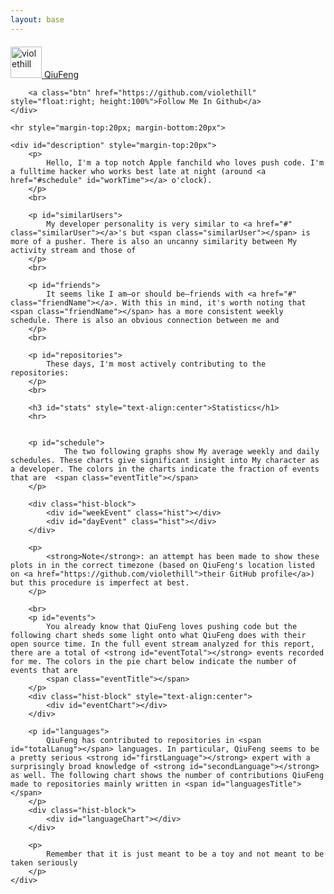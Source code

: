 ```yaml
---
layout: base
---
```


<link rel="stylesheet" href="/css/code.css"  type="text/css" />

<div class="container">
    <div class="profile-badge clearfix" style="margin-top:20px; width:100%">
        <a href="https://github.com/violethill" target="_blank">
            <img height="50" width="50" alt="violethill" class="avatar" src="https://secure.gravatar.com/avatar/5bbb59c29057c32e635057070e14354d?s=220&d=https://a248.e.akamai.net/assets.github.com%2Fimages%2Fgravatars%2Fgravatar-user-420.png">
            <span class="profile-name">QiuFeng</span>
        </a>

        <a class="btn" href="https://github.com/violethill" style="float:right; height:100%">Follow Me In Github</a>
    </div>

    <hr style="margin-top:20px; margin-bottom:20px">

    <div id="description" style="margin-top:20px">
    	<p>
    		Hello, I'm a top notch Apple fanchild who loves push code. I'm a fulltime hacker who works best late at night (around <a href="#schedule" id="workTime"></a> o'clock). 
    	</p>
    	<br>

    	<p id="similarUsers">
    		My developer personality is very similar to <a href="#" class="similarUser"></a>'s but <span class="similarUser"></span> is more of a pusher. There is also an uncanny similarity between My activity stream and those of
    	</p>
    	<br>

    	<p id="friends">
        	It seems like I am—or should be—friends with <a href="#" class="friendName"></a>. With this in mind, it's worth noting that <span class="friendName"></span> has a more consistent weekly schedule. There is also an obvious connection between me and
        </p>
        <br>

        <p id="repositories">
        	These days, I'm most actively contributing to the repositories:
        </p>
        <br>

        <h3 id="stats" style="text-align:center">Statistics</h1>
        <hr>


        <p id="schedule">
        		The two following graphs show My average weekly and daily schedules. These charts give significant insight into My character as a developer. The colors in the charts indicate the fraction of events that are	<span class="eventTitle"></span>
        </p>

        <div class="hist-block">
            <div id="weekEvent" class="hist"></div>
            <div id="dayEvent" class="hist"></div>
        </div>

        <p>
        	<strong>Note</strong>: an attempt has been made to show these plots in in the correct timezone (based on QiuFeng's location listed on <a href="https://github.com/violethill">their GitHub profile</a>) but this procedure is imperfect at best.
        </p>

        <br>
        <p id="events">
        	You already know that QiuFeng loves pushing code but the following chart sheds some light onto what QiuFeng does with their open source time. In the full event stream analyzed for this report, there are a total of <strong id="eventTotal"></strong> events recorded for me. The colors in the pie chart below indicate the number of events that are
        	<span class="eventTitle"></span>
        </p>
        <div class="hist-block" style="text-align:center">
            <div id="eventChart"></div>
        </div>

        <p id="languages">
    		QiuFeng has contributed to repositories in <span id="totalLanug"></span> languages. In particular, QiuFeng seems to be a pretty serious <strong id="firstLanguage"></strong> expert with a surprisingly broad knowledge of <strong id="secondLanguage"></strong> as well. The following chart shows the number of contributions QiuFeng made to repositories mainly written in <span id="languagesTitle"></span>
        </p>
        <div class="hist-block">
            <div id="languageChart"></div>
        </div>

        <p>
		 	Remember that it is just meant to be a toy and not meant to be taken seriously 
		</p>
    </div>
</div>


<script src="/js/highcharts.js"></script>

<script>
	
	var colors=["#1f77b4","#ff7f0e","#2ca02c","#d62728","#9467bd","#282828","#ee19f1"];

	$(document).ready(function(){

		$.getJSON("http://osrc.dfm.io/violethill.json?callback=?",
			function(data){

				setWorkTime(data.usage.day);

				setSimilarUser(data.similar_users[0]);
				addMoreSimilarUsers(data.similar_users);

				setFriend(data.connected_users[0]);
				addMoreFriends(data.connected_users);

				addRepositories(data.repositories);

				setEventsTitle(data.usage.events);

				drawWeekEventBarChart(data.usage.events);
				drawDayEventBarChart(data.usage.events);

				setTotalEventLable(data.usage.events);

				drawEventChart(data.usage.events);

				addLanugTitle(data.usage.languages);
				drawLanguageChart(data.usage.languages);

				setFirstAndSecondLaunage(data.usage.languages);
			});	
	});

	function setWorkTime(data)
	{	
		var maxTime=-1;
		var time=0;
		for(var i=0; i<data.length; i++){
			if (data[i]>=maxTime){
				maxTime=data[i];
				time=i;
			}
		}
		$("#workTime").html(time);	
	}

	function setSimilarUser(userName)
	{
		$("a.similarUser").attr("href","http://osrc.dfm.io/"+userName.name);
		$(".similarUser").html(userName.name);
	}

	function addMoreSimilarUsers(data)
	{
		for (var i=1; i<data.length-1; i++)
		{
			var similarUser='<a href="http://osrc.dfm.io/'+data[i].name+'">'+data[i].name+'</a>';
			if (i<data.length-2) similarUser+=', ';
			else similarUser+=' ';
			$("#similarUsers").append(similarUser);
		}
		var similarUser='and <a href="http://osrc.dfm.io/'+data[data.length-1].name+'">'+data[data.length-1].name+'</a>.';
		$("#similarUsers").append(similarUser);
	}

	function setFriend(userName)
	{
		$("a.friendName").attr("href","http://osrc.dfm.io/"+userName.name);
		$(".friendName").html(userName.name);
	}

	function addMoreFriends(data)
	{
		for (var i=1; i<data.length-1; i++)
		{
			var friend='<a href="http://osrc.dfm.io/'+data[i].name+'">'+data[i].name+'</a>';
			if (i<data.length-2) friend+=', ';
			else friend+=' ';
			$("#friends").append(friend);
		}
		var friend='and <a href="http://osrc.dfm.io/'+data[data.length-1].name+'">'+data[data.length-1].name+'</a>.';
		$("#friends").append(friend);
	}

	function addRepositories(data)
	{
		for (var i=1; i<data.length-1; i++)
		{
			var res='<a href="https://github.com/'+data[i].repo+'">'+data[i].repo+'</a>';
			if (i<data.length-2) res+=', ';
			else res+=' ';
			$("#repositories").append(res);
		}
		var res='and <a href="https://github.com/'+data[data.length-1].repo+'">'+data[data.length-1].repo+'</a>.';
		$("#repositories").append(res);
	}

	function setEventsTitle(events)
	{
		for (var i=0; i<events.length-1; i++)
		{
			var title=getTitleWithType(events[i].type);
			var eventTitle='<strong class="eventype" style=" color:'+colors[i]+'">'+title+'</strong>';
			if (i<events.length-2) eventTitle+=', ';
			else eventTitle+=' ';

			$(".eventTitle").append(eventTitle);	
		}

		var title=getTitleWithType(events[events.length-1].type);
		var eventTitle='and <strong class="eventype" style=" color:'+colors[events.length-1]+'">'+title+'</strong>.';
		$(".eventTitle").append(eventTitle);	
	}

	function getTitleWithType(type)
	{
		if (type=="PushEvent") return "pushes";
		if (type=="CreateEvent") return "new repos or branches";
		if (type=="MemberEvent") return "new collaborations";
		if (type=="WatchEvent") return "watching";
		if (type=="IssuesEvent") return "new issues";
	}

	function drawBarChartWithConfig(id,categoriesArray,dataArray,tickInterval)
	{
		if (!tickInterval) tickInterval=1;

		var categoriesColor=[];
		for (var i=0; i<dataArray.length; i++)
		{
			categoriesColor[i]=colors[dataArray.length-1-i];
		}
		var option={
        	chart: {
            	type: 'column'
        	},
        	title: {
            	text: null
        	},
        	colors:categoriesColor,
        	xAxis: {
            	categories: categoriesArray,
            	tickInterval: tickInterval,
        	},
        	yAxis: {
            	title: {
                	text: null
                }
            },
            legend: {
            	enabled:false
      		},
        	plotOptions: {
        		column:{
        			stacking: 'normal',
        			groupPadding: 0,  
        			pointPadding: 0.1,
        			borderWidth: 0,
        		}
        	},
        	series: dataArray,
        	credits:{ 
                enabled:false
            }, 

    	};
    	$('#'+id).highcharts(option);
	}
	function drawWeekEventBarChart(data)
	{
		var categories=["S","M","T","W","T","F","S"];
		var dataArray=[];

		for (var i=0; i<data.length; i++)
		{
			dataArray[data.length-i-1]={name:data[i].type,data:data[i].week};
		}
		drawBarChartWithConfig("weekEvent",categories,dataArray);
	}

	function drawDayEventBarChart(data)
	{
		var categories=["0","1","2","3","4","5","6","7","8","9","10","11","12","13","14","15","16","17","18","19","20","21","22","23"];
		var dataArray=[];
		for (var i=0; i<data.length; i++)
		{
			dataArray[data.length-1-i]={name:data[i].type,data:data[i].day};
		}
		drawBarChartWithConfig("dayEvent",categories,dataArray,3);
	}

	function setTotalEventLable(data)
	{
		var total=0;
		for (var i=0; i<data.length; i++)
		{
			total+=data[i].total;
		}
		$("#eventTotal").html(total);
	}

	function drawPieChartWithConfig(id,categories,dataArray)
	{
		var option={
        	chart: {
            	type: 'pie',
        	},
        	colors:colors,
        	categories:categories,
        	title: {
            	text: null
        	},
            legend: {
            	enabled:false
      		},
        	plotOptions: {
        		pie:{
        			allowPointSelect: false,
                	cursor: 'pointer',
                	dataLabels: {
                    	enabled: false,
        			}
        		}
        	},
        	series: [{
        		name:"times",
            	data: dataArray
        	}],
        	credits:{ 
                enabled:false
            }, 
    	};
    	$('#'+id).highcharts(option);
	}

	function  drawEventChart(data)
	{
		var dataArray=[];
		var categories=[];
		for (var i=0; i<data.length; i++)
		{	
			categories[i]=getTitleWithType(data[i].type);
			dataArray[i]={name:categories[i],y:data[i].total};
		}
		console.log(dataArray);
		drawPieChartWithConfig("eventChart",categories,dataArray);
	}


	function addLanugTitle(data)
	{
		console.log(data);
		for (var i=0; i<data.length-1; i++)
		{
			var dataTitle='<strong class="eventype" style=" color:'+colors[i]+'">'+data[i].language+'</strong>';
			if (i<data.length-2) dataTitle+=', ';
			else dataTitle+=' ';

			$("#languagesTitle").append(dataTitle);	
		}

		var dataTitle='and <strong class="eventype" style=" color:'+colors[data.length-1]+'">'+data[data.length-1].language+'</strong>.';
		$("#languagesTitle").append(dataTitle);	
	}

	function drawLanguageChart(data)
	{
		var dataArray=[];
		var categories=[];
		for (var i=0; i<data.length; i++)
		{	
			categories[i]=data[i].language;
			dataArray[i]={name:categories[i],y:data[i].count};
		}
		console.log(dataArray);
		drawPieChartWithConfig("languageChart",categories,dataArray);
	}

	function setFirstAndSecondLaunage(data)
	{
		var first=-1;
		var firstLanguage="";
		var firstCount=0;
		for (var i=0; i<data.length; i++)
		{
			if (data[i].count>firstCount)
			{
				firstCount=data[i].count;
				first=i;
				firstLanguage=data[i].language;
			}
		}
		$("#firstLanguage").html(firstLanguage);

		var second=-1;
		var secondLanguage="";
		var secondCount=0;
		for (var i=0; i<data.length; i++)
		{
			if (data[i].count>secondCount && i!=first)
			{
				secondCount=data[i].count;
				second=i;
				secondLanguage=data[i].language;
			}
		}
		$("#secondLanguage").html(secondLanguage);
	}
</script>